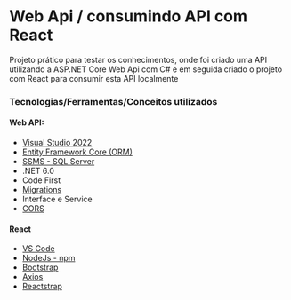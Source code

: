 # Web Api / consumindo API com React

Projeto prático para testar os conhecimentos, onde foi criado uma API utilizando a ASP.NET Core Web Api com C# e em seguida criado o projeto com React para consumir esta API localmente

### Tecnologias/Ferramentas/Conceitos utilizados

#### Web API:
- [Visual Studio 2022](https://visualstudio.microsoft.com/pt-br/downloads/)
- [Entity Framework Core (ORM)](https://learn.microsoft.com/pt-br/ef/)
- [SSMS - SQL Server](https://learn.microsoft.com/pt-br/sql/ssms/download-sql-server-management-studio-ssms?view=sql-server-ver16)
- .NET 6.0
- Code First
- [Migrations](https://learn.microsoft.com/pt-br/ef/core/managing-schemas/migrations/?tabs=vs)
- Interface e Service
- [CORS](https://learn.microsoft.com/pt-br/aspnet/core/security/cors?view=aspnetcore-7.0)

#### React
- [VS Code](https://code.visualstudio.com/)
- [NodeJs - npm](https://nodejs.org/en/download)
- [Bootstrap](https://getbootstrap.com/docs/5.3/getting-started/introduction/)
- [Axios](https://axios-http.com/docs/intro)
- [Reactstrap](https://6-4-0--reactstrap.netlify.app/)
